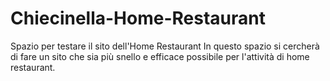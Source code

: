 # Chiecinella-Home-Restaurant
Spazio per testare il sito dell'Home Restaurant
In questo spazio si cercherà di fare un sito che sia più snello e efficace possibile per l'attività di home restaurant.
